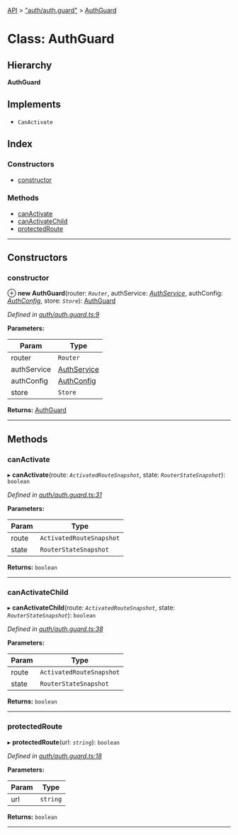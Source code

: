 [API](../README.md) > ["auth/auth.guard"](../modules/_auth_auth_guard_.md) > [AuthGuard](../classes/_auth_auth_guard_.authguard.md)

# Class: AuthGuard

## Hierarchy

**AuthGuard**

## Implements

* `CanActivate`

## Index

### Constructors

* [constructor](_auth_auth_guard_.authguard.md#constructor)

### Methods

* [canActivate](_auth_auth_guard_.authguard.md#canactivate)
* [canActivateChild](_auth_auth_guard_.authguard.md#canactivatechild)
* [protectedRoute](_auth_auth_guard_.authguard.md#protectedroute)

---

## Constructors

<a id="constructor"></a>

###  constructor

⊕ **new AuthGuard**(router: *`Router`*, authService: *[AuthService](_auth_auth_service_.authservice.md)*, authConfig: *[AuthConfig](_auth_auth_config_.authconfig.md)*, store: *`Store`*): [AuthGuard](_auth_auth_guard_.authguard.md)

*Defined in [auth/auth.guard.ts:9](https://github.com/authumn/authumn-angular/blob/93ce399/projects/authumn-angular/src/auth/auth.guard.ts#L9)*

**Parameters:**

| Param | Type |
| ------ | ------ |
| router | `Router` | 
| authService | [AuthService](_auth_auth_service_.authservice.md) | 
| authConfig | [AuthConfig](_auth_auth_config_.authconfig.md) | 
| store | `Store` | 

**Returns:** [AuthGuard](_auth_auth_guard_.authguard.md)

___

## Methods

<a id="canactivate"></a>

###  canActivate

▸ **canActivate**(route: *`ActivatedRouteSnapshot`*, state: *`RouterStateSnapshot`*): `boolean`

*Defined in [auth/auth.guard.ts:31](https://github.com/authumn/authumn-angular/blob/93ce399/projects/authumn-angular/src/auth/auth.guard.ts#L31)*

**Parameters:**

| Param | Type |
| ------ | ------ |
| route | `ActivatedRouteSnapshot` | 
| state | `RouterStateSnapshot` | 

**Returns:** `boolean`

___
<a id="canactivatechild"></a>

###  canActivateChild

▸ **canActivateChild**(route: *`ActivatedRouteSnapshot`*, state: *`RouterStateSnapshot`*): `boolean`

*Defined in [auth/auth.guard.ts:38](https://github.com/authumn/authumn-angular/blob/93ce399/projects/authumn-angular/src/auth/auth.guard.ts#L38)*

**Parameters:**

| Param | Type |
| ------ | ------ |
| route | `ActivatedRouteSnapshot` | 
| state | `RouterStateSnapshot` | 

**Returns:** `boolean`

___
<a id="protectedroute"></a>

###  protectedRoute

▸ **protectedRoute**(url: *`string`*): `boolean`

*Defined in [auth/auth.guard.ts:18](https://github.com/authumn/authumn-angular/blob/93ce399/projects/authumn-angular/src/auth/auth.guard.ts#L18)*

**Parameters:**

| Param | Type |
| ------ | ------ |
| url | `string` | 

**Returns:** `boolean`

___

